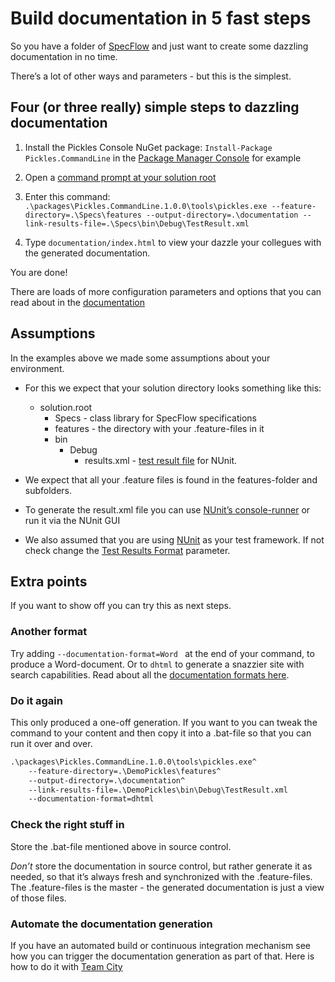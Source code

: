 # Build documentation in 5 fast steps
So you have a folder of [SpecFlow](http://www.specflow.org) and just want to create some dazzling documentation in no time.

There’s a lot of other ways and parameters - but this is the simplest.

## Four (or three really) simple steps to dazzling documentation
1. Install the Pickles Console NuGet package: ``` Install-Package Pickles.CommandLine ``` in the [Package Manager Console](https://docs.nuget.org/consume/package-manager-console) for example
2. Open a [command prompt at your solution root](http://www.hanselman.com/blog/QuakeModeConsoleForVisualStudioOpenACommandPromptWithAHotkey.aspx)
3. Enter this command: ``` .\packages\Pickles.CommandLine.1.0.0\tools\pickles.exe --feature-directory=.\Specs\features --output-directory=.\documentation --link-results-file=.\Specs\bin\Debug\TestResult.xml ```

4. Type ``` documentation/index.html ``` to view your dazzle your collegues with the generated documentation.

You are done!

There are loads of more configuration parameters and options that you can read about in the [documentation](http://docs.picklesdoc.com/en/latest/)

## Assumptions
In the examples above we made some assumptions about your environment.
* For this we expect that your solution directory looks something like this:
	* solution.root
		* Specs - class library for SpecFlow specifications
		* features - the directory with your .feature-files in it
		* bin
			* Debug
				* results.xml - [test result file](http://docs.picklesdoc.com/en/latest/ArgumentsTestResultsFile/) for NUnit.

* We expect that all your .feature files is found in the features-folder and subfolders.

* To generate the result.xml file you can use [NUnit’s console-runner](http://www.nunit.org/index.php?p=nunit-console&r=2.6.4) or run it via the NUnit GUI

* We also assumed that you are using [NUnit](http://www.nunit.org/) as your test framework. If not check change the [Test Results Format](http://docs.picklesdoc.com/en/latest/ArgumentsTestResultsFormat/) parameter.

## Extra points
If you want to show off you can try this as next steps.

### Another format
Try adding ```--documentation-format=Word ``` at the end of your command, to produce a Word-document. Or to ```dhtml``` to generate a snazzier site with search capabilities. Read about all the [documentation formats here](http://docs.picklesdoc.com/en/latest/ArgumentsDocumentationFormat/).

### Do it again
This only produced a one-off generation. If you want to you can tweak the command to your content and then copy it into a .bat-file so that you can run it over and over.

```bat
.\packages\Pickles.CommandLine.1.0.0\tools\pickles.exe^
	--feature-directory=.\DemoPickles\features^
	--output-directory=.\documentation^
	--link-results-file=.\DemoPickles\bin\Debug\TestResult.xml
	--documentation-format=dhtml
```

### Check the right stuff in
Store the .bat-file mentioned above in source control.

*Don’t* store the documentation in source control, but rather generate it as needed, so that it’s always fresh and synchronized with the .feature-files. The .feature-files is the master - the generated documentation is just a view of those files.

### Automate the documentation generation
If you have an automated build or continuous integration mechanism see how you can trigger the documentation generation as part of that. Here is how to do it with [Team City](http://docs.picklesdoc.com/en/latest/HowToGeneratePicklesDocOnTeamCity/)

